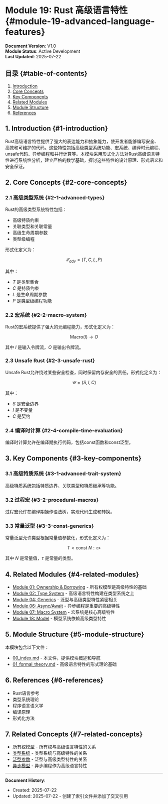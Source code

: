 # Module 19: Rust 高级语言特性 {#module-19-advanced-language-features}

**Document Version**: V1.0  
**Module Status**: Active Development  
**Last Updated**: 2025-07-22

## 目录 {#table-of-contents}

1. [Introduction](#1-introduction)
2. [Core Concepts](#2-core-concepts)
3. [Key Components](#3-key-components)
4. [Related Modules](#4-related-modules)
5. [Module Structure](#5-module-structure)
6. [References](#6-references)

## 1. Introduction {#1-introduction}

Rust高级语言特性提供了强大的表达能力和抽象能力，使开发者能够编写安全、高效和可维护的代码。这些特性包括高级类型系统功能、宏系统、编译时元编程、unsafe代码、异步编程和并行计算等。本模块采用形式化方法对Rust高级语言特性进行系统性分析，建立严格的数学基础，探讨这些特性的设计原理、形式语义和安全保证。

## 2. Core Concepts {#2-core-concepts}

### 2.1 高级类型系统 {#2-1-advanced-types}

Rust的高级类型系统特性包括：

- 高级特质约束
- 关联类型和关联常量
- 高级生命周期参数
- 类型级编程

形式化定义为：

$$\mathcal{T}_{adv} = (T, C, L, P)$$

其中：

- $T$ 是类型集合
- $C$ 是特质约束
- $L$ 是生命周期参数
- $P$ 是类型级编程功能

### 2.2 宏系统 {#2-2-macro-system}

Rust的宏系统提供了强大的元编程能力，形式化定义为：

$$\text{Macro}(I) \rightarrow O$$

其中 $I$ 是输入令牌流，$O$ 是输出令牌流。

### 2.3 Unsafe Rust {#2-3-unsafe-rust}

Unsafe Rust允许绕过某些安全检查，同时保留内存安全的责任。形式化定义为：

$$\mathcal{U} = (S, I, C)$$

其中：

- $S$ 是安全边界
- $I$ 是不变量
- $C$ 是契约

### 2.4 编译时计算 {#2-4-compile-time-evaluation}

编译时计算允许在编译期执行代码，包括const函数和const泛型。

## 3. Key Components {#3-key-components}

### 3.1 高级特质系统 {#3-1-advanced-trait-system}

高级特质系统包括特质边界、关联类型和特质继承等功能。

### 3.2 过程宏 {#3-2-procedural-macros}

过程宏允许在编译期操作语法树，实现代码生成和转换。

### 3.3 常量泛型 {#3-3-const-generics}

常量泛型允许类型根据常量值参数化，形式化定义为：

$$T<\text{const } N: \tau>$$

其中 $N$ 是常量值，$\tau$ 是常量的类型。

## 4. Related Modules {#4-related-modules}

- [Module 01: Ownership & Borrowing](../01_ownership_borrowing/00_index.md) - 所有权模型是高级特性的基础
- [Module 02: Type System](../02_type_system/00_index.md#module-02-type-system) - 高级语言特性构建在类型系统之上
- [Module 04: Generics](../04_generics/00_index.md#module-04-generics) - 泛型与高级类型特性紧密相关
- [Module 06: Async/Await](../06_async_await/00_index.md#module-06-async-await) - 异步编程是重要的高级特性
- [Module 07: Macro System](../07_macro_system/00_index.md) - 宏系统是核心高级特性
- [Module 18: Model](../18_model/00_index.md#module-18-model) - 模型系统依赖高级类型特性

## 5. Module Structure {#5-module-structure}

本模块包含以下文件：

- [00_index.md](00_index.md) - 本文件，提供模块概述和导航
- [01_formal_theory.md](01_formal_theory.md) - 高级语言特性的形式理论基础

## 6. References {#6-references}

- Rust语言参考
- 类型系统理论
- 程序语言语义学
- 编译原理
- 形式化方法

## 7. Related Concepts {#7-related-concepts}

- [所有权模型](../01_ownership_borrowing/00_index.md#concept-ownership) - 所有权与高级语言特性的关系
- [类型系统](../02_type_system/00_index.md#concept-type-system) - 类型系统与高级特性的关系
- [泛型参数](../04_generics/00_index.md#concept-generic-parameters) - 泛型与高级类型特性的关系
- [异步模型](../06_async_await/00_index.md#concept-async-await-model) - 异步编程作为高级语言特性

---

**Document History**:  

- Created: 2025-07-22
- Updated: 2025-07-22 - 创建了索引文件并添加了交叉引用
